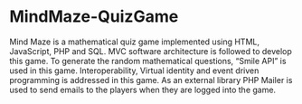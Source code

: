 # MindMaze-QuizGame
Mind Maze is a mathematical quiz game implemented using HTML, JavaScript, PHP and SQL. MVC software architecture is followed to develop this game. To generate the random mathematical questions, “Smile API” is used in this game. Interoperability, Virtual identity and event driven programming is addressed in this game. 
As an external library PHP Mailer is used to send emails to the players when they are logged into the game.

